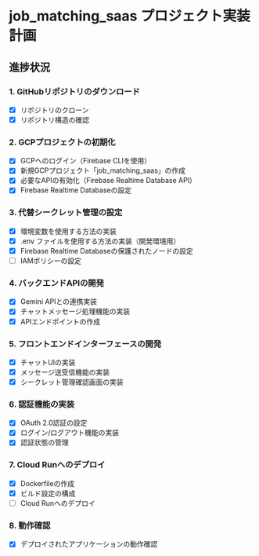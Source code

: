 # job_matching_saas プロジェクト実装計画

## 進捗状況

### 1. GitHubリポジトリのダウンロード
- [x] リポジトリのクローン
- [x] リポジトリ構造の確認

### 2. GCPプロジェクトの初期化
- [x] GCPへのログイン（Firebase CLIを使用）
- [x] 新規GCPプロジェクト「job_matching_saas」の作成
- [x] 必要なAPIの有効化（Firebase Realtime Database API）
- [x] Firebase Realtime Databaseの設定

### 3. 代替シークレット管理の設定
- [x] 環境変数を使用する方法の実装
- [x] .env ファイルを使用する方法の実装（開発環境用）
- [x] Firebase Realtime Databaseの保護されたノードの設定
- [ ] IAMポリシーの設定

### 4. バックエンドAPIの開発
- [x] Gemini APIとの連携実装
- [x] チャットメッセージ処理機能の実装
- [x] APIエンドポイントの作成

### 5. フロントエンドインターフェースの開発
- [x] チャットUIの実装
- [x] メッセージ送受信機能の実装
- [x] シークレット管理確認画面の実装

### 6. 認証機能の実装
- [x] OAuth 2.0認証の設定
- [x] ログイン/ログアウト機能の実装
- [x] 認証状態の管理

### 7. Cloud Runへのデプロイ
- [x] Dockerfileの作成
- [x] ビルド設定の構成
- [ ] Cloud Runへのデプロイ

### 8. 動作確認
- [x] デプロイされたアプリケーションの動作確認
